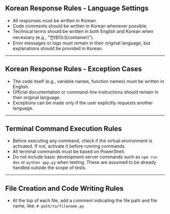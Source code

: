 <!------------------------------------------------------------------------------------
   Add Rules to this file or a short description and have Kiro refine them for you:   
-------------------------------------------------------------------------------------> 

## Korean Response Rules - Language Settings

- All responses must be written in Korean.
- Code comments should be written in Korean whenever possible.
- Technical terms should be written in both English and Korean when necessary (e.g., "컨테이너(container)").
- Error messages or logs must remain in their original language, but explanations should be provided in Korean.

---

## Korean Response Rules - Exception Cases

- The code itself (e.g., variable names, function names) must be written in English.
- Official documentation or command-line instructions should remain in their original language.
- Exceptions can be made only if the user explicitly requests another language.

---

## Terminal Command Execution Rules

- Before executing any command, check if the virtual environment is activated. If not, activate it before running commands.
- All terminal commands must be based on PowerShell.
- Do not include basic development server commands such as `npm run dev` or `python app.py` when testing. These are assumed to be already handled outside the scope of tests.

---

## File Creation and Code Writing Rules

- At the top of each file, add a comment indicating the file path and file name, like: `# path/to/filename.py`
